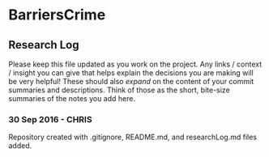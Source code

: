 # BarriersCrime
## Research Log

Please keep this file updated as you work on the project. Any links / context / insight you can give that helps explain the decisions you are making will be very helpful! These should also *expand* on the content of your commit summaries and descriptions. Think of those as the short, bite-size summaries of the notes you add here.

### 30 Sep 2016 - CHRIS
Repository created with .gitignore, README.md, and researchLog.md files added.
